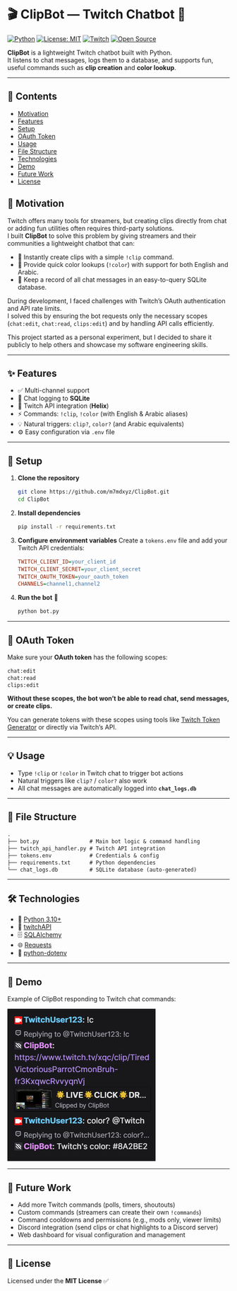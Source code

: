# 🎬 ClipBot — Twitch Chatbot 🤖

[![Python](https://img.shields.io/badge/python-3.10+-blue.svg)](https://www.python.org/)
[![License: MIT](https://img.shields.io/badge/License-MIT-green.svg)](LICENSE)
[![Twitch](https://img.shields.io/badge/Twitch-Chatbot-9146FF.svg?logo=twitch&logoColor=white)](https://twitch.tv)
[![Open Source](https://img.shields.io/badge/Open%20Source-Yes-brightgreen.svg)](#)

**ClipBot** is a lightweight Twitch chatbot built with Python.  
It listens to chat messages, logs them to a database, and supports fun, useful commands such as **clip creation** and **color lookup**.

---

## 📑 Contents
- [Motivation](#-motivation)
- [Features](#-features)
- [Setup](#-setup)
- [OAuth Token](#-oauth-token)
- [Usage](#-usage)
- [File Structure](#-file-structure)
- [Technologies](#-technologies)
- [Demo](#-demo)
- [Future Work](#-future-work)
- [License](#-license)

## 🧩 Motivation

Twitch offers many tools for streamers, but creating clips directly from chat or adding fun utilities often requires third-party solutions.  
I built **ClipBot** to solve this problem by giving streamers and their communities a lightweight chatbot that can:

- 📸 Instantly create clips with a simple `!clip` command.  
- 🎨 Provide quick color lookups (`!color`) with support for both English and Arabic.  
- 📂 Keep a record of all chat messages in an easy-to-query SQLite database.  

During development, I faced challenges with Twitch’s OAuth authentication and API rate limits.  
I solved this by ensuring the bot requests only the necessary scopes (`chat:edit`, `chat:read`, `clips:edit`) and by handling API calls efficiently.  

This project started as a personal experiment, but I decided to share it publicly to help others and showcase my software engineering skills.

---

## ✨ Features

- ✅ Multi-channel support  
- 💾 Chat logging to **SQLite**  
- 🔗 Twitch API integration (**Helix**)  
- ⚡ Commands: `!clip`, `!color` (with English & Arabic aliases)  
- 💡 Natural triggers: `clip?`, `color?` (and Arabic equivalents)  
- ⚙️ Easy configuration via `.env` file  

---

## 🚀 Setup

1. **Clone the repository**

   ```sh
   git clone https://github.com/m7mdxyz/ClipBot.git
   cd ClipBot
   ```


2. **Install dependencies**

   ```sh
   pip install -r requirements.txt
   ```

3. **Configure environment variables**
   Create a `tokens.env` file and add your Twitch API credentials:

   ```ini
   TWITCH_CLIENT_ID=your_client_id
   TWITCH_CLIENT_SECRET=your_client_secret
   TWITCH_OAUTH_TOKEN=your_oauth_token
   CHANNELS=channel1,channel2
   ```

4. **Run the bot** 🎉

   ```sh
   python bot.py
   ```

---

## 🔑 OAuth Token

Make sure your **OAuth token** has the following scopes:

```
chat:edit
chat:read
clips:edit
```
**Without these scopes, the bot won’t be able to read chat, send messages, or create clips.**

You can generate tokens with these scopes using tools like [Twitch Token Generator](https://twitchtokengenerator.com/) or directly via Twitch’s API.

---

## 💡 Usage

* Type `!clip` or `!color` in Twitch chat to trigger bot actions
* Natural triggers like `clip?` / `color?` also work
* All chat messages are automatically logged into **`chat_logs.db`**

---

## 📂 File Structure

```
.
├── bot.py                # Main bot logic & command handling
├── twitch_api_handler.py # Twitch API integration
├── tokens.env            # Credentials & config
├── requirements.txt      # Python dependencies
└── chat_logs.db          # SQLite database (auto-generated)
```

---

## 🛠️ Technologies

* 🐍 [Python 3.10+](https://www.python.org/)
* 🎥 [twitchAPI](https://pypi.org/project/twitchAPI/)
* 🗄️ [SQLAlchemy](https://www.sqlalchemy.org/)
* 🌐 [Requests](https://pypi.org/project/requests/)
* 🔑 [python-dotenv](https://pypi.org/project/python-dotenv/)

---

## 📸 Demo

Example of ClipBot responding to Twitch chat commands:

![Twitch chat screenshot](demo_chat.png)

---

## 🔮 Future Work 

- Add more Twitch commands (polls, timers, shoutouts)  
- Custom commands (streamers can create their own `!commands`)  
- Command cooldowns and permissions (e.g., mods only, viewer limits)  
- Discord integration (send clips or chat highlights to a Discord server)  
- Web dashboard for visual configuration and management

---

## 📜 License

Licensed under the **MIT License** ✅

